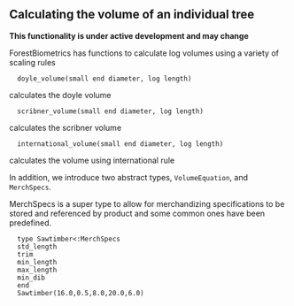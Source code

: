 ## Calculating the volume of an individual tree

**This functionality is under active development and may change**

ForestBiometrics has functions to calculate log volumes using a variety of scaling rules

      doyle_volume(small end diameter, log length)

calculates the doyle volume

      scribner_volume(small end diameter, log length)

calculates the scribner volume

      international_volume(small end diameter, log length)

calculates the volume using international rule

In addition, we introduce two abstract types, `VolumeEquation`, and `MerchSpecs`.

MerchSpecs is a super type to allow for merchandizing specifications to be stored and referenced by product and some common ones have been predefined.

      type Sawtimber<:MerchSpecs
      std_length
      trim
      min_length
      max_length
      min_dib
      end
      Sawtimber(16.0,0.5,8.0,20.0,6.0)
